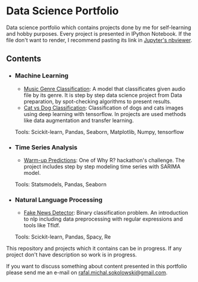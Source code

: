# Data Science Portfolio
Data science portfolio which contains projects done by me for self-learning and hobby purposes. Every project is presented in IPython Notebook. If the file don't want to render, I recommend pasting its link in [Jupyter's nbviewer](https://nbviewer.jupyter.org/).


## Contents

- ### Machine Learning

     - [Music Genre Classification](https://github.com/sokoly35/Data_science_portfolio/blob/main/music%20genre%20classification/Music%20Genre%20Classificator.ipynb): A model that classificates given audio file by its genre. It is step by step data science project from Data preparation, by spot-checking algorithms to present results.
     - [Cat vs Dog Classification](https://github.com/sokoly35/Data_science_portfolio/blob/main/Dog%20vs%20Cat%20classification/cat%20vs%20dog%20project.ipynb): Classification of dogs and cats images using deep learning with tensorflow. In projects are used methods like data augmentation and transfer learning.

     Tools: Scickit-learn, Pandas, Seaborn, Matplotlib, Numpy, tensorflow

- ### Time Series Analysis

     - [Warm-up Predictions](https://github.com/sokoly35/Data_science_portfolio/tree/main/warm%20up%20predictions): One of Why R? hackathon's challenge. The project includes step by step modeling time series with SARIMA model.

     Tools: Statsmodels, Pandas, Seaborn
     
- ### Natural Language Processing

     - [Fake News Detector](https://github.com/sokoly35/Fake_news): Binary classification problem. An introduction to nlp including data preprocessing with regular expressions and tools like TfIdf.

     Tools: Scickit-learn, Pandas, Spacy, Re
     
This repository and projects which it contains can be in progress. If any project don't have description so work is in progress.

If you want to discuss something about content presented in this portfolio please send me an e-mail on rafal.michal.sokolowski@gmail.com.



